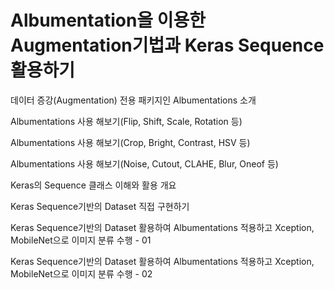 # Albumentation을 이용한 Augmentation기법과 Keras Sequence 활용하기

데이터 증강\(Augmentation\) 전용 패키지인 Albumentations 소개

Albumentations 사용 해보기\(Flip, Shift, Scale, Rotation 등\)

Albumentations 사용 해보기\(Crop, Bright, Contrast, HSV 등\)

Albumentations 사용 해보기\(Noise, Cutout, CLAHE, Blur, Oneof 등\)

Keras의 Sequence 클래스 이해와 활용 개요

Keras Sequence기반의 Dataset 직접 구현하기

Keras Sequence기반의 Dataset 활용하여 Albumentations 적용하고 Xception, MobileNet으로 이미지 분류 수행 - 01

Keras Sequence기반의 Dataset 활용하여 Albumentations 적용하고 Xception, MobileNet으로 이미지 분류 수행 - 02

